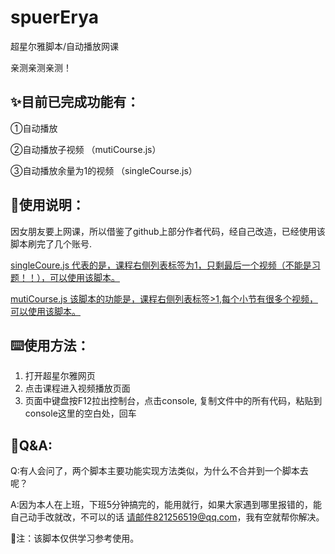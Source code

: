 # spuerErya

超星尔雅脚本/自动播放网课

亲测亲测亲测！

## ✨目前已完成功能有：

①自动播放

②自动播放子视频 （mutiCourse.js）

③自动播放余量为1的视频 （singleCourse.js）

## 🌈使用说明：

因女朋友要上网课，所以借鉴了github上部分作者代码，经自己改造，已经使用该脚本刷完了几个账号.

<u>singleCoure.js 代表的是，课程右侧列表标签为1，只剩最后一个视频（不能是习题！！），可以使用该脚本。</u>

<u>mutiCourse.js 该脚本的功能是，课程右侧列表标签>1,每个小节有很多个视频，可以使用该脚本。</u>

## ⌨️使用方法：

1. 打开超星尔雅网页
2. 点击课程进入视频播放页面
3. 页面中键盘按F12拉出控制台，点击console, 复制文件中的所有代码，粘贴到console这里的空白处，回车

## 🤝Q&A:

Q:有人会问了，两个脚本主要功能实现方法类似，为什么不合并到一个脚本去呢？

A:因为本人在上班，下班5分钟搞完的，能用就行，如果大家遇到哪里报错的，能自己动手改就改，不可以的话 请邮件821256519@qq.com，我有空就帮你解决。


🔗注：该脚本仅供学习参考使用。
